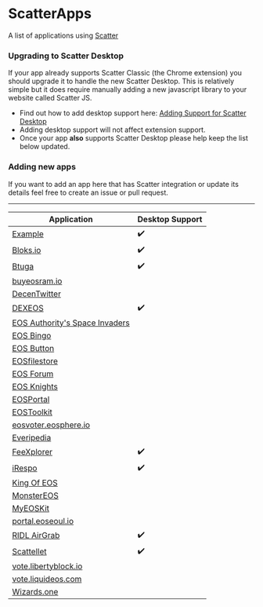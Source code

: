# ScatterApps

A list of applications using [Scatter](https://get-scatter.com)

### Upgrading to Scatter Desktop

If your app already supports Scatter Classic (the Chrome extension) you should upgrade it to handle the new Scatter Desktop. This is relatively simple but it does require manually adding a new javascript library to your website called Scatter JS.

- Find out how to add desktop support here: [Adding Support for Scatter Desktop](https://github.com/GetScatter/scatter-js/blob/master/README.md#switching-from-extension-only-to-extensiondesktop-support)
- Adding desktop support will not affect extension support.
- Once your app **also** supports Scatter Desktop please help keep the list below updated.

### Adding new apps

If you want to add an app here that has Scatter integration or update its details feel free to create an issue or pull request.

-------------

| Application | Desktop Support |
| -- | -- |
| [Example](https://get-scatter.com) | :heavy_check_mark: |
| [Bloks.io](https://bloks.io/) | :heavy_check_mark: |
| [Btuga](https://btuga.io/) | :heavy_check_mark: |
| [buyeosram.io](https://buyeosram.io) | |
| [DecenTwitter](http://decentwitter.com) | |
| [DEXEOS](https://dexeos.io/) | :heavy_check_mark: | 
| [EOS Authority's Space Invaders](https://eosauthority.com/spaceMainnet) | |
| [EOS Bingo](https://eosbingo.net) | |
| [EOS Button](https://eosbutton.io) | |
| [EOSfilestore](https://eosfilestore.now.sh) | |
| [EOS Forum](https://eos-forum.org) | |
| [EOS Knights](http://eosknights.io) | |
| [EOSPortal](http://eosportal.io) | |
| [EOSToolkit](https://eostoolkit.io) | |
| [eosvoter.eosphere.io](https://eosvoter.eosphere.io) | |
| [Everipedia](https://iqnetwork.io) | |
| [FeeXplorer](https://eos.feexplorer.io) | :heavy_check_mark: |
| [iRespo](https://www.irespo.com/) | :heavy_check_mark: |
| [King Of EOS](https://kingofeos.com) | |
| [MonsterEOS](http://monstereos.io) | |
| [MyEOSKit](https://www.myeoskit.com) | |
| [portal.eoseoul.io](https://portal.eoseoul.io) | |
| [RIDL AirGrab](https://ridl.get-scatter.com) | :heavy_check_mark: |
| [Scattellet](https://scattellet.com) | :heavy_check_mark: |
| [vote.libertyblock.io](http://vote.libertyblock.io) | |
| [vote.liquideos.com](http://vote.liquideos.com) | |
| [Wizards.one](https://game.wizards.one) | |
